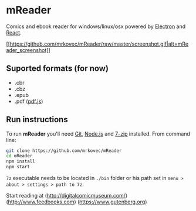# mReader

Comics and ebook reader for windows/linux/osx powered by [Electron](http://electron.atom.io/) and [React](https://facebook.github.io/react/).

[[https://github.com/mrkovec/mReader/raw/master/screenshot.gif|alt=mReader_screenshot]]

## Suported formats (for now)

- .cbr
- .cbz
- .epub
- .pdf ([pdf.js](https://mozilla.github.io/pdf.js/))

## Run instructions

To run **mReader** you'll need [Git](https://git-scm.com), [Node.js](https://nodejs.org/en/download/) and [7-zip](http://www.7-zip.org/download.html) installed. From command line:

```bash
git clone https://github.com/mrkovec/mReader
cd mReader
npm install
npm start
```

`7z` executable needs to be located in `./bin` folder or his path set in `menu > about > settings > path to 7z`.

Start reading at (http://digitalcomicmuseum.com/) (http://www.feedbooks.com) (https://www.gutenberg.org)
